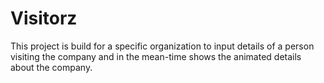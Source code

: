 # Visitorz
This project is build for a specific organization to input details of a person visiting the company and in the mean-time shows the animated details about the company.
